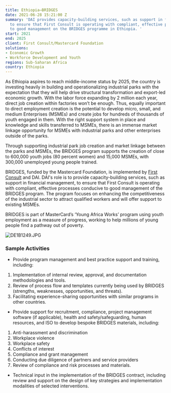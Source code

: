 ```yaml
---
title: Ethiopia—BRIDGES
date: 2021-06-28 15:21:00 Z
summary: 'DAI provides capacity-building services, such as support in financial management,
  to ensure that First Consult is operating with compliant, effective processes conducive
  to good management on the BRIDGES programme in Ethiopia. '
start: 2021
end: 2025
client: First Consult/Mastercard Foundation
solutions:
- Economic Growth
- Workforce Development and Youth
regions: Sub-Saharan Africa
country: Ethiopia
---
```


As Ethiopia aspires to reach middle-income status by 2025, the country is investing heavily in building and operationalizing industrial parks with the expectation that they will help drive structural transformation and export-led economic growth. With the labor force expanding by 2 million each year, direct job creation within factories won’t be enough. Thus, equally important to direct employment creation is the potential to develop micro, small, and medium Enterprises (MSMEs) and create jobs for hundreds of thousands of youth engaged in them. With the right support system in place and knowledge and skills transferred to MSMEs, there is an immense market linkage opportunity for MSMEs with industrial parks and other enterprises outside of the parks.  

Through supporting industrial park job creation and market linkage between the parks and MSMEs, the BRIDGES program supports the creation of close to 600,000 youth jobs (80 percent women) and 15,000 MSMEs, with 300,000 unemployed young people trained. 

BRIDGES, funded by the Mastercard Foundation, is implemented by [First Consult](https://www.devex.com/organizations/first-consult-52402) and DAI. DAI's role is to provide capacity-building services, such as support in financial management, to ensure that First Consult is operating with compliant, effective processes conducive to good management of the BRIDGES program. The program focuses on enhancing the competitiveness of the industrial sector to attract qualified workers and will offer support to existing MSMEs. 

BRIDGES is part of MasterCard’s ‘Young Africa Works’ program using youth employment as a measure of progress, working to help millions of young people find a pathway out of poverty.

![DE1B1249.JPG](/uploads/DE1B1249.JPG)

### Sample Activities

* Provide program management and best practice support and training, including:
1. Implementation of internal review, approval, and documentation methodologies and tools.
2. Review of process flow and templates currently being used by BRIDGES (strengths, weaknesses, opportunities, and threats).
3. Facilitating experience-sharing opportunities with similar programs in other countries.
 
* Provide support for recruitment, compliance, project management software (if applicable), health and safety/safeguarding, human resources, and ISO to develop bespoke BRIDGES materials, including:
1. Anti-harassment and discrimination
1. Workplace violence
1. Workplace safety
1. Conflicts of interest
1. Compliance and grant management
1. Conducting due diligence of partners and service providers
1. Review of compliance and risk processes and materials.

* Technical input in the implementation of the BRIDGES contract, including review and support on the design of key strategies and implementation modalities of selected interventions.

 